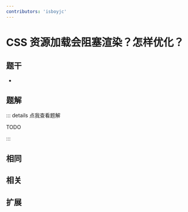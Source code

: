 ```yaml
---
contributors: 'isboyjc'
---
```


# CSS 资源加载会阻塞渲染？怎样优化？

## 题干

- 



## 题解

::: details 点我查看题解

  TODO

:::



## 相同


## 相关


## 扩展

